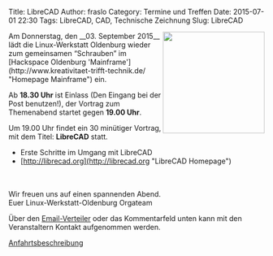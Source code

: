 Title: LibreCAD
Author: fraslo
Category: Termine und Treffen
Date: 2015-07-01 22:30
Tags: LibreCAD, CAD, Technische Zeichnung
Slug: LibreCAD


<img src="/images/hardware_wird_gestellt.JPG" width="200px" align="right" />
Am Donnerstag, den __03. September 2015__ lädt die Linux-Werkstatt Oldenburg wieder zum gemeinsamen 
“Schrauben” im [Hackspace Oldenburg 'Mainframe'](http://www.kreativitaet-trifft-technik.de/ "Homepage Mainframe") ein.

Ab __18.30 Uhr__ ist Einlass (Den Eingang bei der Post benutzen!), der Vortrag zum Themenabend startet gegen __19.00 Uhr__. 

Um 19.00 Uhr findet ein 30 minütiger Vortrag, mit 
dem Titel: __LibreCAD__ statt.

 * Erste Schritte im Umgang mit LibreCAD
 * [http://librecad.org](http://librecad.org "LibreCAD Homepage")
<br>
<br>
Wir freuen uns auf einen spannenden Abend.
<br>
Euer Linux-Werkstatt-Oldenburg Orgateam

Über den [Email-Verteiler]({filename}/email_verteiler.md) oder das Kommentarfeld unten kann mit den Veranstaltern Kontakt aufgenommen werden.

[Anfahrtsbeschreibung](http://mainframe.io/contact.de.html "Anfahrt Mainframe")
